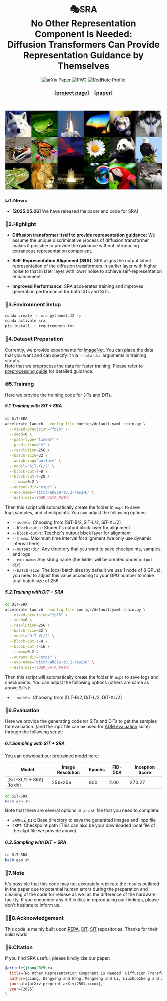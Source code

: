 <h1 align="center">🎭SRA  <br>No Other Representation Component Is Needed:  <br>Diffusion Transformers Can Provide Representation
            Guidance by Themselves
</h1>

<p align="center">
  <a href="https://arxiv.org/abs/2410.06940">
    <img src="https://img.shields.io/badge/arXiv%20paper-2410.06940-b31b1b.svg" alt="arXiv Paper">
  </a>
  <a href="to-be-uploaded">
    <img src="https://img.shields.io/endpoint.svg?url=to-be-uploaded" alt="PWC">
  </a>
  <a href="https://www.xiaohongshu.com/user/profile/60195f8f0000000001009cc6">
    <img src="https://img.shields.io/badge/Xiaohongshu(RedNote) Profile-Dy Jiang-red" alt="RedNote Profile">
  </a>
</p>


<h3 align="center">[<a href="https://vvvvvjdy.github.io/sra/">project page</a>]&emsp;[<a href="http://arxiv.org/abs/2410.06940">paper</a>]</h3>
<br>

![SiT+SRA samples](selected_samples.png)

### 💥1.News
- **[2025.05.06]** We have released the paper and code for SRA! 


### 🌟2.Highlight

-  **Diffusion transformer itself to provide representation guidance:** We assume the unique  discriminative process of diffusion transformer makes it possible to provide the guidance without introducing extraneous representation component.

- **Self-Representation Alignment (SRA):** SRA aligns the output 
         latent representation of the diffusion transformers in earlier layer with higher noise to that in later layer  with lower noise to achieve self-representation enhancement.

- **Improved Performance**. SRA accelerates training and improves generation performance for both DiTs and SiTs.

### 🏡3.Environment Setup

```bash
conda create -n sra python=3.12 -y
conda activate sra
pip install -r requirements.txt
```

### 📜4.Dataset Preparation


Currently, we provide experiments for [ImageNet](https://www.kaggle.com/competitions/imagenet-object-localization-challenge/data). You can place the data that you want and can specify it via `--data-dir` arguments in training scripts. \
Note that we preprocess the data for faster training. Please refer to [preprocessing guide](https://github.com/vvvvvjdy/SRA/tree/main/preprocessing) for detailed guidance.

### 🔥5.Training
Here we provide the training code for SiTs and DiTs.

##### 5.1.Training with SiT + SRA
```bash
cd SiT-SRA
accelerate launch --config_file configs/default.yaml train.py \
  --mixed-precision="fp16" \
  --seed=0 \
  --path-type="linear" \
  --prediction="v" \
  --resolution=256 \
  --batch-size=32 \
  --weighting="uniform" \
  --model="SiT-XL/2" \
  --block-out-s=8 \
  --block-out-t=20 \
  --t-max=0.2 \
  --output-dir="exps" \
  --exp-name="sitxl-ab820-t0.2-res256" \
  --data-dir=[YOUR_DATA_PATH]
```

Then this script will automatically create the folder in `exps` to save logs,samples, and checkpoints. You can adjust the following options:

- `--models`: Choosing from [SiT-B/2, SiT-L/2, SiT-XL/2]
- `--block-out-s`: Student's output block layer for alignment
- `--block-out-t`: Teacher's output block layer for alignment
- `--t-max`: Maximum time interval for alignment (we only use dynamic interval here)
- `--output-dir`: Any directory that you want to save checkpoints, samples, and logs
- `--exp-name`: Any string name (the folder will be created under `output-dir`)
- `--batch-size`: The local batch size (by default we use 1 node of 8 GPUs), you need to adjust this value according to your GPU number to make total batch size of 256


##### 5.2.Training with DiT + SRA
```bash
cd DiT-SRA
accelerate launch --config_file configs/default.yaml train.py \
  --mixed-precision="fp16" \
  --seed=0 \
  --resolution=256 \
  --batch-size=32 \
  --model="DiT-XL/2" \
  --block-out-s=8 \
  --block-out-t=16 \
  --t-max=0.2 \
  --output-dir="exps" \
  --exp-name="ditxl-ab816-t0.2-res256" \
  --data-dir=[YOUR_DATA_PATH]
```

Then this script will automatically create the folder in `exps` to save logs and checkpoints. You can adjust the following options (others are same as above SiTs):

- `--models`: Choosing from [DiT-B/2, DiT-L/2, DiT-XL/2]



### 🌠6.Evaluation
Here we provide the generating code for SiTs and DiTs to get the samples for evaluation. (and the .npz file can be used for [ADM evaluation](https://github.com/openai/guided-diffusion/tree/main/evaluations) suite) through the following script:

##### 6.1.Sampling with SiT + SRA

You can download our pretrained model here:

| Model                   | Image Resolution | Epochs  | FID-50K | Inception Score |
|-------------------------|------------------| --------|---------|-----------------|
| [SiT-XL/2 + SRA](to do) | 256x256          |  800    | 2.06    |   270.27        |
```bash
cd SiT-SRA
bash gen.sh
```
Note that there are several options in `gen.sh` file that you need to complete:
- `SAMPLE_DIR`: Base directory to save the generated images and .npz file
- `CKPT`: Checkpoint path (This can also be your downloaded local file of the ckpt file we provide above)

##### 6.2.Sampling with DiT + SRA
```bash
cd DiT-SRA
bash gen.sh
```
### 📣7.Note

It's possible that this code may not accurately replicate the results outlined in the paper due to potential human errors during the preparation and cleaning of the code for release as well as the difference of the hardware facility. If you encounter any difficulties in reproducing our findings, please don't hesitate to inform us. 

### 🤝🏻8.Acknowledgement

This code is mainly built upon [REPA](https://github.com/sihyun-yu/REPA), [DiT](https://github.com/facebookresearch/DiT), [SiT](https://github.com/willisma/SiT) repositories. 
Thanks for their solid work!


### 🌺9.Citation
If you find SRA useful, please kindly cite our paper:
```bibtex
@article{jiang2025sra,
  title={No Other Representation Component Is Needed: Diffusion Transformers Can Provide Representation Guidance by Themselves},
  author={Jiang, Dengyang and Wang, Mengmeng and Li, Liuzhuozheng and Zhang, Lei and Wang, Haoyu and Wei, Wei and Zhang, Yanning and Dai, Guang and Wang, Jingdong},
  journal={arXiv preprint arXiv:2505.xxxxx},
  year={2025}
}
```

